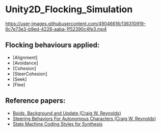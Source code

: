 # Unity2D_Flocking_Simulation
https://user-images.githubusercontent.com/49046616/136310919-6c7e73e3-b9ed-4228-aaba-1f52390c4fe3.mp4

## Flocking behaviours applied:
- [Alignment]
- [Avoidance]
- [Cohesion]
- [SteerCohesion]
- [Seek]
- [Flee]

## Reference papers:
- [Boids, Background and Update (Craig W. Reynolds)](http://www.red3d.com/cwr/boids/)
- [Steering Behaviors For Autonomous Characters (Craig W. Reynolds)](http://www.red3d.com/cwr/steer/gdc99/)
- [State Machine Coding Styles for Synthesis](http://www.sunburst-design.com/papers/CummingsSNUG1998SJ_FSM.pdf)
